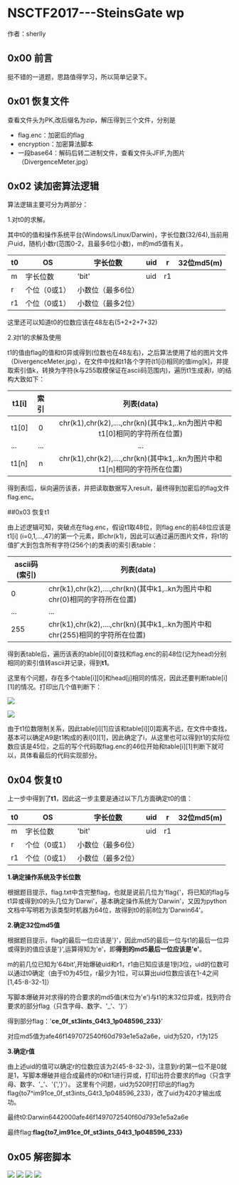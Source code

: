 # NSCTF2017---SteinsGate wp

作者：sherlly
## 0x00 前言
挺不错的一道题，思路值得学习，所以简单记录下。

## 0x01 恢复文件
查看文件头为PK,改后缀名为zip，解压得到三个文件，分别是


- flag.enc：加密后的flag
- encryption：加密算法脚本
- 一段base64：解码后转二进制文件，查看文件头JFIF,为图片（DivergenceMeter.jpg）

## 0x02 读加密算法逻辑

算法逻辑主要可分为两部分：

1.对t0的求解。

其中t0的值和操作系统平台(Windows/Linux/Darwin)，字长位数(32/64),当前用户uid，随机小数r(范围0-2，且最多6位小数)，m的md5值有关。

t0 | OS | 字长位数 | uid | r | 32位md5(m)|
--- | --- | -- | -- | -- | -- |
m |字长位数 |'bit' |uid |r1
r |个位（0或1）|小数位（最多6位）
r1 |个位（0或1）|小数位（最多2位）

这里还可以知道t0的位数应该在48左右(5+2+2+7+32)

2.对t1的求解及使用

t1的值由flag的值和t0异或得到(位数也在48左右)，之后算法使用了给的图片文件（DivergenceMeter.jpg），在文件中找和t1各个字符(t1[i])相同的值img[k]，并提取索引值k，转换为字符(k与255取模保证在ascii码范围内)，遍历t1生成表l，l的结构大致如下：

t1[i] | 索引 | 列表(data)
-- | :--: | :--: |
t1[0] |0 |chr(k1),chr(k2),....,chr(kn)(其中k1,..kn为图片中和t1[0]相同的字符所在位置)
... |... |...
t1[n] |n |chr(k1),chr(k2),....,chr(kn)(其中k1,..kn为图片中和t1[n]相同的字符所在位置)


得到表l后，纵向遍历该表，并把读取数据写入result，最终得到加密后的flag文件flag.enc。

##0x03 恢复t1

由上述逻辑可知，突破点在flag.enc，假设t1取48位，则flag.enc的前48位应该是t1[i] (i=0,1,...,47)的第一个元素，即chr(k1)，因此可以通过遍历图片文件，将t1的值扩大到包含所有字符(256个)的类表l的索引表table：

ascii码(索引) | 列表(data)
-- | -- |
0 |chr(k1),chr(k2),....,chr(kn)(其中k1,..kn为图片中和chr(0)相同的字符所在位置)
... |...
255 |chr(k1),chr(k2),....,chr(kn)(其中k1,..kn为图片中和chr(255)相同的字符所在位置)

得到表table后，遍历该表的table[i][0]查找和flag.enc的前48位(记为head)分别相同的索引值转ascii并记录，得到**t1**。

这里有个问题，存在多个table[i][0]和head[j]相同的情况，因此还要判断table[i][1]的情况。打印出几个值判断下：

![](http://i.imgur.com/yxYPFI1.png)

![](http://i.imgur.com/2nOvxqx.png)

由于t1位数限制关系，因此table[i][1]应该和table[i][0]距离不远，在文件中查找，基本可以确定A9是t1构成的表l[0][1]，因此确定了i，从这里也可以得到t1的实际位数应该是45位，之后的写个代码取flag.enc的46位开始和table[i][1]判断下就可以，具体看最后的代码实现部分。

## 0x04 恢复t0

上一步中得到了**t1**，因此这一步主要是通过以下几方面确定t0的值：


t0 | OS | 字长位数 | uid | r | 32位md5(m)
-- | -- | -- | -- | -- | -- |
m |字长位数 |'bit' |uid |r1
r |个位（0或1） |小数位（最多6位）
r1 |个位（0或1） |小数位（最多2位）

**1.确定操作系统及字长位数**

根据题目提示，flag.txt中含完整flag，也就是说前几位为'flag{'，将已知的flag与t1异或得到t0的头几位为'Darwi'，基本确定操作系统为'Darwin'，又因为python文档中写明若为该类型时机器为64位，故得到t0的前8位为'Darwin64'。

**2.确定32位md5值**

根据题目提示，flag的最后一位应该是'}'，因此md5的最后一位与t1的最后一位异或得到的值应该是'}',运算得知为'e'，即**得到的md5最后一位应该是'e'**。

m的前几位已知为'64bit',开始爆破uid和r1，r1由已知应该是1到3位，uid的位数可以通过t0确定（由于t0为45位，r最少为1位，可以算出uid位数应该在1-4之间[1,45-8-32-1]）

写脚本爆破并对求得的符合要求的md5值(末位为'e')与t1的末32位异或，找到符合要求的部分flag（只含字母、数字、'_'、'}'）

得到部分flag：'**ce_0f_st3ints_G4t3_1p048596_233}**'

对应md5值为afe46f1497072540f60d793e1e5a2a6e，uid为520，r1为125

**3.确定r值**

由上述uid的值可以确定r的位数应该为2(45-8-32-3)，注意到r的第一位不是0就是1，写脚本爆破并组合成最终的t0和t1进行异或，打印出符合要求的flag（只含字母、数字、'_'、'{','}'）。
这里有个问题，uid为520时打印出的flag为flag{to7^im91ce_0f_st3ints_G4t3_1p048596_233}，改了uid为420才输出成功。

最终t0:Darwin6442000afe46f1497072540f60d793e1e5a2a6e

最终flag:**flag{to7_im91ce_0f_st3ints_G4t3_1p048596_233}**

## 0x05 解密脚本

![](http://i.imgur.com/9PQS5Xs.png)
![](http://i.imgur.com/9u9GDQV.png)
![](http://i.imgur.com/qWaG9eU.png)
![](http://i.imgur.com/lYdY2wI.png)

